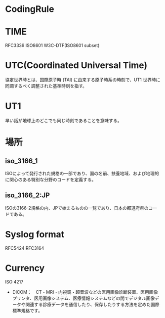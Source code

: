 # CodingRule

# TIME
RFC3339
ISO8601
W3C-DTF(ISO8601 subset)

# UTC(Coordinated Universal Time)
協定世界時とは、国際原子時 (TAI) に由来する原子時系の時刻で、UT1 世界時に同調するべく調整された基準時刻を指す。

# UT1
早い話が地球上のどこでも同じ時刻であることを意味する。


# 場所

## iso_3166_1
ISOによって発行された規格の一部であり、国の名前、扶養地域、および地理的に関心のある特別な分野のコードを定義する。

## iso_3166_2:JP
ISOの3166-2規格の内、JPで始まるものの一覧であり、日本の都道府県のコードである。


# Syslog format
RFC5424
RFC3164

# Currency
ISO 4217



- DICOM：　CT・MRI・内視鏡・超音波などの医用画像診断装置、医用画像プリンタ、医用画像システム、医療情報システムなどの間でデジタル画像データや関連する診療データを通信したり、保存したりする方法を定めた国際標準規格です。